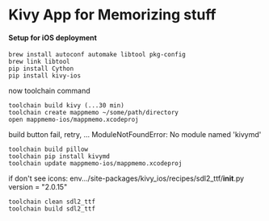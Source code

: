 # Kivy App for Memorizing stuff

#### Setup for iOS deployment
```
brew install autoconf automake libtool pkg-config
brew link libtool
pip install Cython
pip install kivy-ios
```
now toolchain command
```
toolchain build kivy (...30 min)
toolchain create mappmemo ~/some/path/directory
open mappmemo-ios/mappmemo.xcodeproj
```

build button fail, retry, ...
ModuleNotFoundError: No module named 'kivymd'
```
toolchain build pillow
toolchain pip install kivymd
toolchain update mappmemo-ios/mappmemo.xcodeproj
```

if don't see icons:
	env.../site-packages/kivy_ios/recipes/sdl2_ttf/__init__.py
	version = "2.0.15"
```
toolchain clean sdl2_ttf
toolchain build sdl2_ttf
```